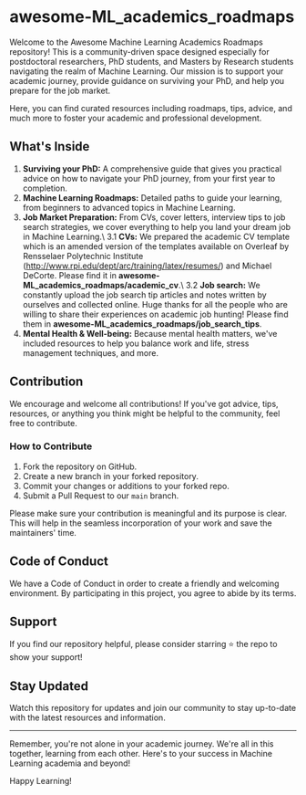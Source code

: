 # awesome-ML_academics_roadmaps


<!-- For postdoctoral researchers, PhD students and master by research students, it is a place of free for you to find a roadmap on how to happily survive PhD and the job market! Contributions are welcomed! -->



Welcome to the Awesome Machine Learning Academics Roadmaps repository! This is a community-driven space designed especially for postdoctoral researchers, PhD students, and Masters by Research students navigating the realm of Machine Learning. Our mission is to support your academic journey, provide guidance on surviving your PhD, and help you prepare for the job market.

Here, you can find curated resources including roadmaps, tips, advice, and much more to foster your academic and professional development.

## What's Inside

1. **Surviving your PhD:** A comprehensive guide that gives you practical advice on how to navigate your PhD journey, from your first year to completion.
2. **Machine Learning Roadmaps:** Detailed paths to guide your learning, from beginners to advanced topics in Machine Learning.
3. **Job Market Preparation:** From CVs, cover letters, interview tips to job search strategies, we cover everything to help you land your dream job in Machine Learning.\\
  3.1 **CVs:** We prepared the academic CV template which is an amended version of the templates available on Overleaf by Rensselaer Polytechnic Institute (http://www.rpi.edu/dept/arc/training/latex/resumes/) and Michael DeCorte. Please find it in **awesome-ML_academics_roadmaps/academic_cv**.\\
  3.2 **Job search:** We constantly upload the job search tip articles and notes written by ourselves and collected online. Huge thanks for all the people who are willing to share their experiences on academic job hunting! Please find them in **awesome-ML_academics_roadmaps/job_search_tips**.
4. **Mental Health & Well-being:** Because mental health matters, we've included resources to help you balance work and life, stress management techniques, and more.

## Contribution

We encourage and welcome all contributions! If you've got advice, tips, resources, or anything you think might be helpful to the community, feel free to contribute.

### How to Contribute

1. Fork the repository on GitHub.
2. Create a new branch in your forked repository.
3. Commit your changes or additions to your forked repo.
4. Submit a Pull Request to our `main` branch.

Please make sure your contribution is meaningful and its purpose is clear. This will help in the seamless incorporation of your work and save the maintainers' time.

## Code of Conduct

We have a Code of Conduct in order to create a friendly and welcoming environment. By participating in this project, you agree to abide by its terms.

## Support

If you find our repository helpful, please consider starring :star: the repo to show your support! 

## Stay Updated

Watch this repository for updates and join our community to stay up-to-date with the latest resources and information.

----

Remember, you're not alone in your academic journey. We're all in this together, learning from each other. Here's to your success in Machine Learning academia and beyond!

Happy Learning!
